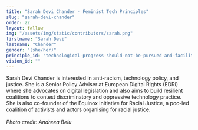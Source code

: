```yaml
---
title: "Sarah Devi Chander - Feminist Tech Principles"
slug: "sarah-devi-chander"
order: 22
layout: fellow
img: "/assets/img/static/contributors/sarah.png"
firstname: "Sarah Devi"
lastname: "Chander"
gender: "(she/her)"
principle_id: "technological-progress-should-not-be-pursued-and-facilitated-at-all-costs"
vision_id: ""
---
```


Sarah Devi Chander is interested in anti-racism, technology policy, and justice. She is a Senior Policy Adviser at European Digital Rights (EDRi) where she advocates on digital legislation and also aims to build resilient coalitions to contest discriminatory and oppressive technology practice. She is also co-founder of the Equinox Initiative for Racial Justice, a poc-led coalition of activists and actors organising for racial justice. <br>
<br>
_Photo credit: Andreea Belu_



